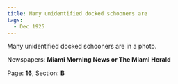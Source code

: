 ```yaml
---  
title: Many unidentified docked schooners are  
tags:  
  - Dec 1925  
---  
```

  
Many unidentified docked schooners are in a photo.  
  
Newspapers: **Miami Morning News or The Miami Herald**  
  
Page: **16**, Section: **B** 
